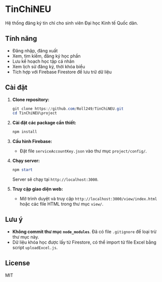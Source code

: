 # TinChiNEU

Hệ thống đăng ký tín chỉ cho sinh viên Đại học Kinh tế Quốc dân.

## Tính năng

- Đăng nhập, đăng xuất
- Xem, tìm kiếm, đăng ký học phần
- Lưu kế hoạch học tập cá nhân
- Xem lịch sử đăng ký, thời khóa biểu
- Tích hợp với Firebase Firestore để lưu trữ dữ liệu

## Cài đặt

1. **Clone repository:**
   ```powershell
   git clone https://github.com/Roll249/TinChiNEU.git
   cd TinChiNEU\project
   ```

2. **Cài đặt các package cần thiết:**
   ```powershell
   npm install
   ```

3. **Cấu hình Firebase:**
   - Đặt file `serviceAccountKey.json` vào thư mục `project/config/`.

4. **Chạy server:**
   ```powershell
   npm start
   ```
   Server sẽ chạy tại `http://localhost:3000`.

5. **Truy cập giao diện web:**
   - Mở trình duyệt và truy cập `http://localhost:3000/view/index.html` hoặc các file HTML trong thư mục `view/`.

## Lưu ý

- **Không commit thư mục `node_modules`**. Đã có file `.gitignore` để loại trừ thư mục này.
- Dữ liệu khóa học được lấy từ Firestore, có thể import từ file Excel bằng script `uploadExcel.js`.

## License

MIT